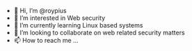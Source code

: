 - 👋 Hi, I’m @roypius
- 👀 I’m interested in Web security
- 🌱 I’m currently learning Linux based systems
- 💞️ I’m looking to collaborate on web related security matters
- 📫 How to reach me ...

<!---
roypius/roypius is a ✨ special ✨ repository because its `README.md` (this file) appears on your GitHub profile.
You can click the Preview link to take a look at your changes.
--->
